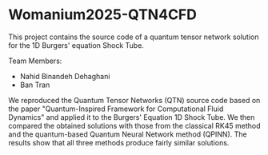 # Womanium2025-QTN4CFD
This project contains the source code of a quantum tensor network solution for the 1D Burgers' equation Shock Tube.

Team Members:
* Nahid Binandeh Dehaghani
* Ban Tran

We reproduced the Quantum Tensor Networks (QTN) source code based on the paper "Quantum-Inspired Framework for Computational Fluid Dynamics" and applied it to the Burgers' Equation 1D Shock Tube. We then compared the obtained solutions with those from the classical RK45 method and the quantum-based Quantum Neural Network method (QPINN). The results show that all three methods produce fairly similar solutions.
